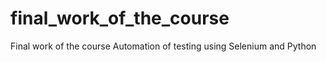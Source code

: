 # final_work_of_the_course
Final work of the course Automation of testing using Selenium and Python
